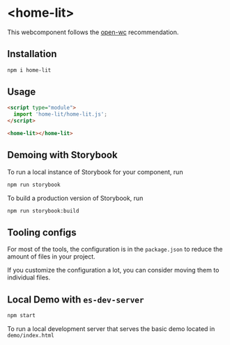 # \<home-lit>

This webcomponent follows the [open-wc](https://github.com/open-wc/open-wc) recommendation.

## Installation
```bash
npm i home-lit
```

## Usage
```html
<script type="module">
  import 'home-lit/home-lit.js';
</script>

<home-lit></home-lit>
```

## Demoing with Storybook
To run a local instance of Storybook for your component, run
```bash
npm run storybook
```

To build a production version of Storybook, run
```bash
npm run storybook:build
```


## Tooling configs

For most of the tools, the configuration is in the `package.json` to reduce the amount of files in your project.

If you customize the configuration a lot, you can consider moving them to individual files.

## Local Demo with `es-dev-server`
```bash
npm start
```
To run a local development server that serves the basic demo located in `demo/index.html`
